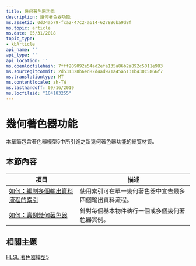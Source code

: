 ```yaml
---
title: 幾何著色器功能
description: 幾何著色器功能
ms.assetid: 0d34ab79-fca2-47c2-a614-627886ba9d8f
ms.topic: article
ms.date: 05/31/2018
topic_type:
- kbArticle
api_name: ''
api_type: ''
api_location: ''
ms.openlocfilehash: 7fff209092e54ad2efa135a86b2a892c5011e983
ms.sourcegitcommit: 2d531328b6ed82d4ad971a45a5131b430c5866f7
ms.translationtype: MT
ms.contentlocale: zh-TW
ms.lasthandoff: 09/16/2019
ms.locfileid: "104183255"
---
```

# <a name="geometry-shader-features"></a>幾何著色器功能

本章節包含著色器模型5中所引進之新幾何著色器功能的總覽材質。

## <a name="in-this-section"></a>本節內容



| 項目                                                                                                                                                                                                                                                                | 描述                                                                               |
|---------------------------------------------------------------------------------------------------------------------------------------------------------------------------------------------------------------------------------------------------------------------|-------------------------------------------------------------------------------------------|
| <span id="How_To__Index_Multiple_Output_Streams"></span><span id="how_to__index_multiple_output_streams"></span><span id="HOW_TO__INDEX_MULTIPLE_OUTPUT_STREAMS"></span>[如何：編制多個輸出資料流程的索引](overviews-direct3d-11-hlsl-gs-index.md)<br/> | 使用索引可在單一幾何著色器中宣告最多四個輸出資料流程。<br/> |
| <span id="How_To__Instance_a_Geometry_Shader"></span><span id="how_to__instance_a_geometry_shader"></span><span id="HOW_TO__INSTANCE_A_GEOMETRY_SHADER"></span>[如何：實例幾何著色器](overviews-direct3d-11-hlsl-gs-instance.md)<br/>          | 針對每個基本物件執行一個或多個幾何著色器實例。<br/>              |



 

## <a name="related-topics"></a>相關主題

<dl> <dt>

[HLSL 著色器模型5](overviews-direct3d-11-hlsl.md)
</dt> </dl>

 

 





